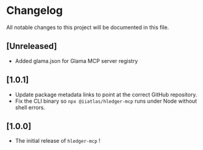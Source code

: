 # Changelog

All notable changes to this project will be documented in this file.

## [Unreleased]

- Added glama.json for Glama MCP server registry

## [1.0.1]

- Update package metadata links to point at the correct GitHub repository.
- Fix the CLI binary so `npx @iiatlas/hledger-mcp` runs under Node without shell errors.

## [1.0.0]

- The initial release of `hledger-mcp` !
